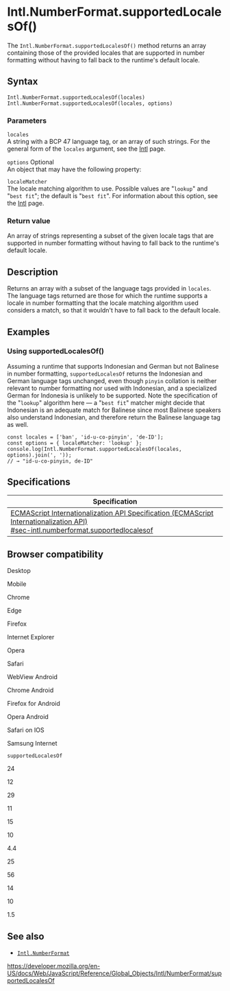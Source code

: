 Intl.NumberFormat.supportedLocalesOf()
======================================

The `Intl.NumberFormat.supportedLocalesOf()` method returns an array containing those of the provided locales that are supported in number formatting without having to fall back to the runtime's default locale.

Syntax
------

    Intl.NumberFormat.supportedLocalesOf(locales)
    Intl.NumberFormat.supportedLocalesOf(locales, options)

### Parameters

`locales`  
A string with a BCP 47 language tag, or an array of such strings. For the general form of the `locales` argument, see the [Intl](../../intl#locale_identification_and_negotiation) page.

 `options` <span class="badge inline optional">Optional</span>   
An object that may have the following property:

`localeMatcher`  
The locale matching algorithm to use. Possible values are "`lookup`" and "`best fit`"; the default is "`best fit`". For information about this option, see the [Intl](../../intl#locale_negotiation) page.

### Return value

An array of strings representing a subset of the given locale tags that are supported in number formatting without having to fall back to the runtime's default locale.

Description
-----------

Returns an array with a subset of the language tags provided in `locales`. The language tags returned are those for which the runtime supports a locale in number formatting that the locale matching algorithm used considers a match, so that it wouldn't have to fall back to the default locale.

Examples
--------

### Using supportedLocalesOf()

Assuming a runtime that supports Indonesian and German but not Balinese in number formatting, `supportedLocalesOf` returns the Indonesian and German language tags unchanged, even though `pinyin` collation is neither relevant to number formatting nor used with Indonesian, and a specialized German for Indonesia is unlikely to be supported. Note the specification of the "`lookup`" algorithm here — a "`best fit`" matcher might decide that Indonesian is an adequate match for Balinese since most Balinese speakers also understand Indonesian, and therefore return the Balinese language tag as well.

    const locales = ['ban', 'id-u-co-pinyin', 'de-ID'];
    const options = { localeMatcher: 'lookup' };
    console.log(Intl.NumberFormat.supportedLocalesOf(locales, options).join(', '));
    // → "id-u-co-pinyin, de-ID"

Specifications
--------------

<table><thead><tr class="header"><th>Specification</th></tr></thead><tbody><tr class="odd"><td><a href="https://tc39.es/ecma402/#sec-intl.numberformat.supportedlocalesof">ECMAScript Internationalization API Specification (ECMAScript Internationalization API)<br />
<span class="small">#sec-intl.numberformat.supportedlocalesof</span></a></td></tr></tbody></table>

Browser compatibility
---------------------

Desktop

Mobile

Chrome

Edge

Firefox

Internet Explorer

Opera

Safari

WebView Android

Chrome Android

Firefox for Android

Opera Android

Safari on IOS

Samsung Internet

`supportedLocalesOf`

24

12

29

11

15

10

4.4

25

56

14

10

1.5

See also
--------

-   [`Intl.NumberFormat`](../numberformat)

<a href="https://developer.mozilla.org/en-US/docs/Web/JavaScript/Reference/Global_Objects/Intl/NumberFormat/supportedLocalesOf" class="_attribution-link">https://developer.mozilla.org/en-US/docs/Web/JavaScript/Reference/Global_Objects/Intl/NumberFormat/supportedLocalesOf</a>

